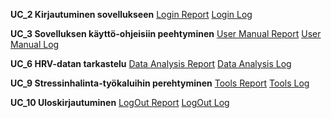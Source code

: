 
**UC_2 Kirjautuminen sovellukseen**
[Login Report](https://jerekarp.github.io/)
[Login Log](https://jerekarp.github.io/login_log.html)

**UC_3 Sovelluksen käyttö-ohjeisiin peehtyminen**
[User Manual Report](https://jerekarp.github.io/user_manual_report.html)
[User Manual Log](https://jerekarp.github.io/user_manual_log.html)

**UC_6 HRV-datan tarkastelu**
[Data Analysis Report](https://jerekarp.github.io/data_analysis_report.html)
[Data Analysis Log](https://jerekarp.github.io/data_analysis_log.html)

**UC_9 Stressinhalinta-työkaluihin perehtyminen**
[Tools Report](https://jerekarp.github.io/tools_report.html)
[Tools Log](https://jerekarp.github.io/tools_log.html)

**UC_10 Uloskirjautuminen**
[LogOut Report](https://jerekarp.github.io/logout_report.html)
[LogOut Log](https://jerekarp.github.io/logout_log.html)
